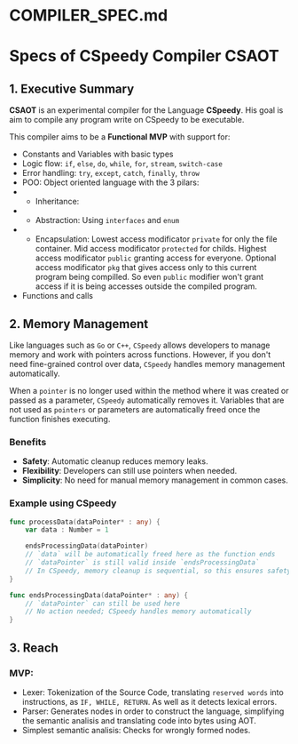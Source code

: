 # COMPILER_SPEC.md
# Specs of CSpeedy Compiler **CSAOT**

## 1. Executive Summary
**CSAOT** is an experimental compiler for the Language **CSpeedy**.
His goal is aim to compile any program write on CSpeedy to be executable.

This compiler aims to be a **Functional MVP** with support for:
- Constants and Variables with basic types
- Logic flow: `if`, `else`, `do`, `while`, `for`, `stream`, `switch-case`
- Error handling: `try`, `except`, `catch`, `finally`, `throw`
- POO: Object oriented language with the 3 pilars:
- - Inheritance: 
- - Abstraction: Using `interfaces` and `enum` 
- - Encapsulation: 
        Lowest access modificator `private` for only the file container. 
        Mid access modificator `protected` for childs. 
        Highest access modificator `public` granting access for everyone.
        Optional access modificator `pkg` that gives access only to this current program being compilled. So even `public` modifier won't grant access if it is being accesses outside the compiled program.
- Functions and calls

## 2. Memory Management 
Like languages such as `Go` or `C++`, `CSpeedy` allows developers to manage memory and work with pointers across functions. However, if you don't need fine-grained control over data, `CSpeedy` handles memory management automatically.

When a `pointer` is no longer used within the method where it was created or passed as a parameter, `CSpeedy` automatically removes it. Variables that are not used as `pointers` or parameters are automatically freed once the function finishes executing.

### Benefits
- **Safety**: Automatic cleanup reduces memory leaks.
- **Flexibility**: Developers can still use pointers when needed.
- **Simplicity**: No need for manual memory management in common cases.

### Example using CSpeedy
```go
func processData(dataPointer* : any) {
    var data : Number = 1

    endsProcessingData(dataPointer)
    // `data` will be automatically freed here as the function ends
    // `dataPointer` is still valid inside `endsProcessingData`
    // In CSpeedy, memory cleanup is sequential, so this ensures safety and predictability
}

func endsProcessingData(dataPointer* : any) {
    // `dataPointer` can still be used here
    // No action needed; CSpeedy handles memory automatically
}
```

## 3. Reach
### MVP:
- Lexer: Tokenization of the Source Code, translating `reserved words` into instructions, as `IF, WHILE, RETURN`. As well as it detects lexical errors.
- Parser: Generates nodes in order to construct the language, simplifying the semantic analisis and translating code into bytes using AOT.
- Simplest semantic analisis: Checks for wrongly formed nodes.
